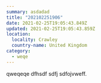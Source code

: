 ```yaml
---
summary: asdadad
title: "202102251906"
date: 2021-02-25T19:05:43.849Z
updated: 2021-02-25T19:05:43.859Z
location:
  locality: Crawley
  country-name: United Kingdom
category:
  - weqe
---
```

qweqeqe dfhsdf sdfj sdfojvweff.
